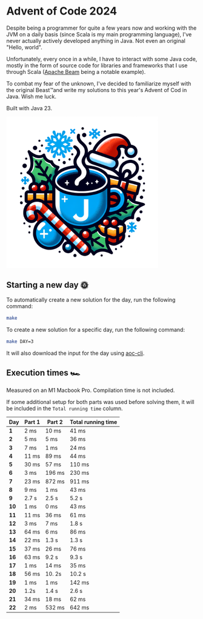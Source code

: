 # Advent of Code 2024

Despite being a programmer for quite a few years now and working with the JVM on a daily basis (since Scala is my main
programming language), I've never actually actively developed anything in Java. Not even an original "Hello, world".

Unfortunately, every once in a while, I have to interact with some Java code, mostly in the form of source code for
libraries and frameworks that I use through Scala ([Apache Beam](https://beam.apache.org/) being a notable example).

To combat my fear of the unknown, I've decided to familiarize myself with the original Beast™️and write my solutions to
this year's Advent of Cod in Java. Wish me luck.

Built with Java 23.

<img src="img.png" width="400"/>

## Starting a new day 🌞

To automatically create a new solution for the day, run the following command:

```bash
make
```

To create a new solution for a specific day, run the following command:

```bash
make DAY=3
```

It will also download the input for the day using [aoc-cli](https://github.com/scarvalhojr/aoc-cli).

## Execution times 🏎️

Measured on an M1 Macbook Pro. Compilation time is not included.

If some additional setup for both parts was used before solving them, it will be included in the `Total running time`
column.

| Day    | Part 1 | Part 2 | Total running time |
|--------|--------|--------|--------------------|
| **1**  | 2 ms   | 10 ms  | 41 ms              |
| **2**  | 5 ms   | 5 ms   | 36 ms              |
| **3**  | 7 ms   | 1 ms   | 24 ms              |
| **4**  | 11 ms  | 89 ms  | 44 ms              |
| **5**  | 30 ms  | 57 ms  | 110 ms             |
| **6**  | 3 ms   | 196 ms | 230 ms             |
| **7**  | 23 ms  | 872 ms | 911 ms             |
| **8**  | 9 ms   | 1 ms   | 43 ms              |
| **9**  | 2.7 s  | 2.5 s  | 5.2 s              |
| **10** | 1 ms   | 0 ms   | 43 ms              |
| **11** | 11 ms  | 36 ms  | 61 ms              |
| **12** | 3 ms   | 7 ms   | 1.8 s              |
| **13** | 64 ms  | 6 ms   | 86 ms              |
| **14** | 22 ms  | 1.3 s  | 1.3 s              |
| **15** | 37 ms  | 26 ms  | 76 ms              |
| **16** | 63 ms  | 9.2 s  | 9.3 s              |
| **17** | 1  ms  | 14  ms | 35 ms              |
| **18** | 56 ms  | 10. 2s | 10.2 s             |
| **19** | 1 ms   | 1 ms   | 142 ms             |
| **20** | 1.2s   | 1.4 s  | 2.6 s              |
| **21** | 34 ms  | 18 ms  | 62 ms              |
| **22** | 2 ms   | 532 ms | 642 ms             |
